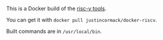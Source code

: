 This is a Docker build of the [risc-v tools](https://github.com/riscv/riscv-tools).

You can get it with `docker pull justincormack/docker-riscv`.

Built commands are in `/usr/local/bin`.
